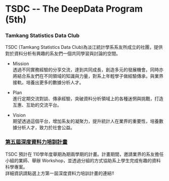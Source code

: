 # TSDC -- The DeepData Program (5th)
### Tamkang Statistics Data Club
TSDC (Tamkang Statistics Data Club)為淡江統計學系系友所成立的社團，提供對於資料分析有興趣的系友們一個共同學習與討論的空間。

+ Mission <br>
  透過不同實務經驗的分享交流，達到共同成長，創造多元的發展機會。同時亦將結合系友們在不同領域的知識與力量，對系上年輕學子做經驗傳承，與業界接軌，培養出更多的數據分析人才。

+ Plan <br>
  進行定期交流對談、傳承經驗，突破資料分析領域上的各種迷惘與挑戰，打造互惠、互助的交流平台。

+ Vision <br>
  期望透過這個平台，增加系友的凝聚力，提升統計人在業界的重要性，培養數據分析人才，致力於社會公益。


### <a href="https://tkustatdc.github.io/deepdata_program_5th/">第五屆深度資料力培訓計畫</a>
TSDC 預計在 110學年度舉期為期兩學期的計畫。計畫期間，邀請業界的系友擔任小組的業師、舉辦 Workshop，並透過分組的方式協助系上學生完成有趣的資料科學專案。 
<br>
詳細資訊請點選上方第一屆深度資料力培訓計畫的連結!!
